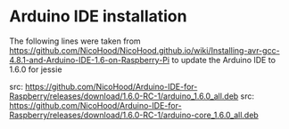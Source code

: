 # Arduino IDE installation
The following lines were taken from https://github.com/NicoHood/NicoHood.github.io/wiki/Installing-avr-gcc-4.8.1-and-Arduino-IDE-1.6-on-Raspberry-Pi to update the Arduino IDE to 1.6.0 for jessie

src: https://github.com/NicoHood/Arduino-IDE-for-Raspberry/releases/download/1.6.0-RC-1/arduino_1.6.0_all.deb
src: https://github.com/NicoHood/Arduino-IDE-for-Raspberry/releases/download/1.6.0-RC-1/arduino-core_1.6.0_all.deb
